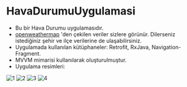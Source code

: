 # HavaDurumuUygulamasi

- Bu bir Hava Durumu uygulamasıdır.
- [openweathermap](https://openweathermap.org/) 'den çekilen veriler sizlere görünür. Dilerseniz istediğiniz şehir ve ilçe verilerine de ulaşabilirsiniz.
- Uygulamada kullanılan kütüphaneler: Retrofit, RxJava, Navigation-Fragment.
- MVVM mimarisi kullanılarak oluşturulmuştur.
- Uygulama resimleri:  

![1](https://user-images.githubusercontent.com/58858983/108368760-e0673900-720b-11eb-93a1-035e2edbe8c0.jpg)
![2](https://user-images.githubusercontent.com/58858983/108368765-e0ffcf80-720b-11eb-8f8c-83ed9bb9008e.jpg)
![3](https://user-images.githubusercontent.com/58858983/108368769-e1986600-720b-11eb-8579-1d81053e8bcc.jpg)
![4](https://user-images.githubusercontent.com/58858983/108368773-e1986600-720b-11eb-98a2-036210577996.jpg)
